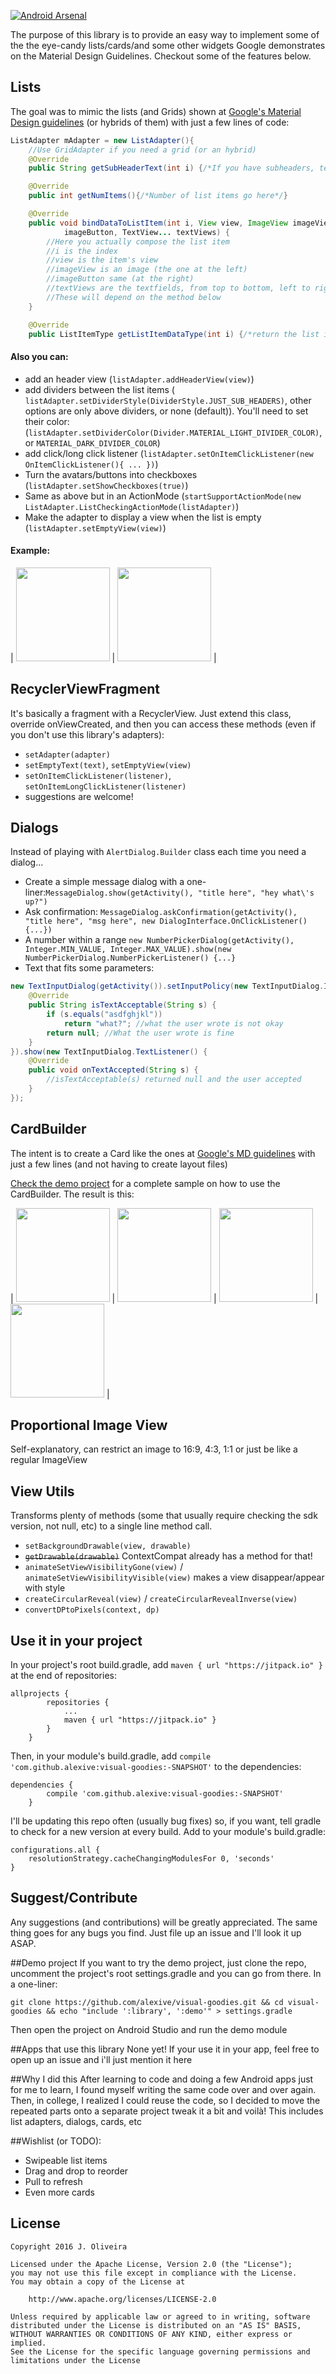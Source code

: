 [![Android Arsenal](https://img.shields.io/badge/Android%20Arsenal-visual--goodies-green.svg?style=true)](https://android-arsenal.com/details/1/4100)

The purpose of this library is to provide an easy way to implement some of the the eye-candy lists/cards/and some other widgets Google demonstrates on the Material Design Guidelines.
Checkout some of the features below.

## Lists
The goal was to mimic the lists (and Grids) shown at [Google's Material Design guidelines](https://www.google.com/design/spec/components/lists.html#lists-specs) (or hybrids of them) with just a few lines of code:
```java
ListAdapter mAdapter = new ListAdapter(){
    //Use GridAdapter if you need a grid (or an hybrid)
    @Override
    public String getSubHeaderText(int i) {/*If you have subheaders, text'd go here*/}

    @Override
    public int getNumItems(){/*Number of list items go here*/}

    @Override
    public void bindDataToListItem(int i, View view, ImageView imageView, ImageButton
            imageButton, TextView... textViews) {
        //Here you actually compose the list item
        //i is the index
        //view is the item's view
        //imageView is an image (the one at the left)
        //imageButton same (at the right)
        //textViews are the textfields, from top to bottom, left to right
        //These will depend on the method below
    }

    @Override
    public ListItemType getListItemDataType(int i) {/*return the list item at index i's type*/}
```
#### Also you can:
* add an header view (```listAdapter.addHeaderView(view)```)
* add dividers between the list items (``` listAdapter.setDividerStyle(DividerStyle.JUST_SUB_HEADERS)```, other options are only above dividers, or none (default)). You'll need to set their color: (```listAdapter.setDividerColor(Divider.MATERIAL_LIGHT_DIVIDER_COLOR)```, or ```MATERIAL_DARK_DIVIDER_COLOR```)
* add click/long click listener (```listAdapter.setOnItemClickListener(new OnItemClickListener(){ ... })```)
* Turn the avatars/buttons into checkboxes (```listAdapter.setShowCheckboxes(true)```)
* Same as above but in an ActionMode (```startSupportActionMode(new ListAdapter.ListCheckingActionMode(listAdapter)```)
* Make the adapter to display a view when the list is empty (```listAdapter.setEmptyView(view)```)

#### Example:
| <img src="images/sample1.gif" width="150"/> | <img src="images/sample2.png" width="150"/> |

## RecyclerViewFragment
It's basically a fragment with a RecyclerView. Just extend this class, override onViewCreated, and then you can access these methods (even if you don't use this library's adapters):
* ```setAdapter(adapter)```
* ```setEmptyText(text)```, ```setEmptyView(view)```
* ```setOnItemClickListener(listener)```, ```setOnItemLongClickListener(listener)```
* suggestions are welcome!

## Dialogs
Instead of playing with ```AlertDialog.Builder``` class each time you need a dialog...
* Create a simple message dialog with a one-liner:```MessageDialog.show(getActivity(), "title here", "hey what\'s up?")```
* Ask confirmation: ```MessageDialog.askConfirmation(getActivity(), "title here", "msg here", new DialogInterface.OnClickListener(){...})```
* A number within a range ```new NumberPickerDialog(getActivity(), Integer.MIN_VALUE, Integer.MAX_VALUE).show(new NumberPickerDialog.NumberPickerListener() {...}```
* Text that fits some parameters:
```java
new TextInputDialog(getActivity()).setInputPolicy(new TextInputDialog.InputPolicy() {
    @Override
    public String isTextAcceptable(String s) {
        if (s.equals("asdfghjkl"))
            return "what?"; //what the user wrote is not okay
        return null; //What the user wrote is fine
    }
}).show(new TextInputDialog.TextListener() {
    @Override
    public void onTextAccepted(String s) {
        //isTextAcceptable(s) returned null and the user accepted
    }
});
```

## CardBuilder
The intent is to create a Card like the ones at [Google's MD guidelines](https://www.google.com/design/spec/components/cards.html) with just a few lines (and not having to create layout files)

[Check the demo project](/demo/src/main/java/com/alexive/graphicalutils/demo/CardsActivity.java) for a complete sample on how to use the CardBuilder. The result is this:

| <img src="images/sample3.png" width="150"/> | <img src="images/sample4.png" width="150"/> | <img src="images/sample5.png" width="150"/> | <img src="images/sample6.png" width="150"/> |


## Proportional Image View
Self-explanatory, can restrict an image to 16:9, 4:3, 1:1 or just be like a regular ImageView

## View Utils
Transforms plenty of methods (some that usually require checking the sdk version, not null, etc) to a single line method call.
* `setBackgroundDrawable(view, drawable)`
* ~~`getDrawable(drawable)`~~ ContextCompat already has a method for that!
* `animateSetViewVisibilityGone(view)` / `animateSetViewVisibilityVisible(view)` makes a view disappear/appear with style
* `createCircularReveal(view)` / `createCircularRevealInverse(view)`
* `convertDPtoPixels(context, dp)`

## Use it in your project
In your project's root build.gradle, add `maven { url "https://jitpack.io" }` at the end of repositories:
```
allprojects {
		repositories {
			...
			maven { url "https://jitpack.io" }
		}
	}
```
Then, in your module's build.gradle, add `compile 'com.github.alexive:visual-goodies:-SNAPSHOT'` to the dependencies:
```
dependencies {
        compile 'com.github.alexive:visual-goodies:-SNAPSHOT'
    }
```

I'll be updating this repo often (usually bug fixes) so, if you want, tell gradle to check for a new version at every build.
Add to your module's build.gradle:
```
configurations.all {
    resolutionStrategy.cacheChangingModulesFor 0, 'seconds'
}
```

## Suggest/Contribute
Any suggestions (and contributions) will be greatly appreciated.
The same thing goes for any bugs you find. Just file up an issue and I'll look it up ASAP.

##Demo project
If you want to try the demo project, just clone the repo, uncomment the project's root
settings.gradle and you can go from there.
In a one-liner:

`git clone https://github.com/alexive/visual-goodies.git && cd visual-goodies && echo "include ':library', ':demo'" > settings.gradle`

Then open the project on Android Studio and run the demo module

##Apps that use this library
None yet! If your use it in your app, feel free to open up an issue and i'll just mention it here

##Why I did this
After learning to code and doing a few Android apps just for me to learn, I found myself writing the same code over and over again. Then, in college, I realized I could reuse the code, so I decided to move the repeated parts onto a separate project tweak it a bit and voilà! This includes list adapters, dialogs, cards, etc

##Wishlist (or TODO):
* Swipeable list items
* Drag and drop to reorder
* Pull to refresh
* Even more cards

## License
```
Copyright 2016 J. Oliveira

Licensed under the Apache License, Version 2.0 (the "License");
you may not use this file except in compliance with the License.
You may obtain a copy of the License at

    http://www.apache.org/licenses/LICENSE-2.0

Unless required by applicable law or agreed to in writing, software
distributed under the License is distributed on an "AS IS" BASIS,
WITHOUT WARRANTIES OR CONDITIONS OF ANY KIND, either express or implied.
See the License for the specific language governing permissions and
limitations under the License
```

